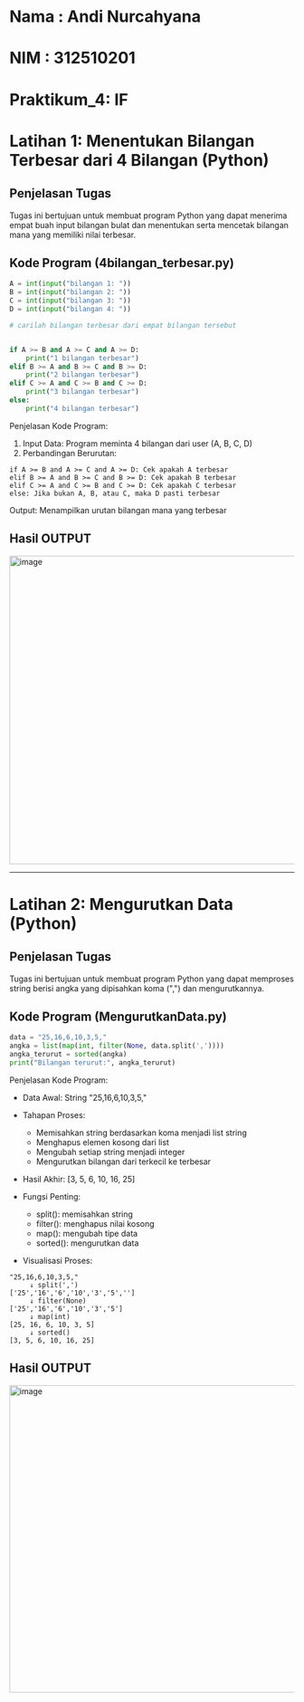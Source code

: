 # Nama : Andi Nurcahyana
# NIM : 312510201
# Praktikum_4: IF 
# Latihan 1: Menentukan Bilangan Terbesar dari 4 Bilangan (Python)

## Penjelasan Tugas
Tugas ini bertujuan untuk membuat program Python yang dapat menerima empat buah input bilangan bulat dan menentukan serta mencetak bilangan mana yang memiliki nilai terbesar.

## Kode Program (4bilangan_terbesar.py)

```python
A = int(input("bilangan 1: "))
B = int(input("bilangan 2: "))
C = int(input("bilangan 3: "))
D = int(input("bilangan 4: "))

# carilah bilangan terbesar dari empat bilangan tersebut


if A >= B and A >= C and A >= D:
    print("1 bilangan terbesar")
elif B >= A and B >= C and B >= D:
    print("2 bilangan terbesar")
elif C >= A and C >= B and C >= D:
    print("3 bilangan terbesar")
else:
    print("4 bilangan terbesar")
```

Penjelasan Kode Program:
1. Input Data: Program meminta 4 bilangan dari user (A, B, C, D)
2. Perbandingan Berurutan:
```
if A >= B and A >= C and A >= D: Cek apakah A terbesar
elif B >= A and B >= C and B >= D: Cek apakah B terbesar
elif C >= A and C >= B and C >= D: Cek apakah C terbesar
else: Jika bukan A, B, atau C, maka D pasti terbesar
```
Output: Menampilkan urutan bilangan mana yang terbesar
## Hasil OUTPUT 
<img width="1912" height="545" alt="image" src="https://github.com/user-attachments/assets/8545d3f0-669f-421e-b6ab-cc56806d8df5" />

---
# Latihan 2: Mengurutkan Data (Python)

## Penjelasan Tugas
Tugas ini bertujuan untuk membuat program Python yang dapat memproses string berisi angka yang dipisahkan koma (",") dan mengurutkannya.

## Kode Program (MengurutkanData.py)

```python
data = "25,16,6,10,3,5,"
angka = list(map(int, filter(None, data.split(','))))
angka_terurut = sorted(angka)
print("Bilangan terurut:", angka_terurut)

```
Penjelasan Kode Program:
- Data Awal: String "25,16,6,10,3,5,"

- Tahapan Proses:
  - Memisahkan string berdasarkan koma menjadi list string
  - Menghapus elemen kosong dari list
  - Mengubah setiap string menjadi integer
  - Mengurutkan bilangan dari terkecil ke terbesar
- Hasil Akhir: [3, 5, 6, 10, 16, 25]

- Fungsi Penting:
  - split(): memisahkan string
  - filter(): menghapus nilai kosong
  - map(): mengubah tipe data
  - sorted(): mengurutkan data

- Visualisasi Proses:
```
"25,16,6,10,3,5,"
     ↓ split(',')
['25','16','6','10','3','5',''] 
     ↓ filter(None)  
['25','16','6','10','3','5'] 
     ↓ map(int)
[25, 16, 6, 10, 3, 5] 
     ↓ sorted()
[3, 5, 6, 10, 16, 25]
```

## Hasil OUTPUT 
<img width="1919" height="543" alt="image" src="https://github.com/user-attachments/assets/6416d340-25d4-4df3-80bd-f5cb05334abf" />
